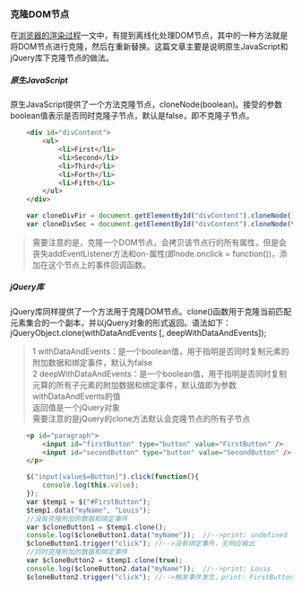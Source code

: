 ### 克隆DOM节点  
在[浏览器的渲染过程](https://github.com/ScholatLouis/JavaScript/blob/master/浏览器的渲染过程.md)一文中，有提到离线化处理DOM节点，其中的一种方法就是将DOM节点进行克隆，然后在重新替换。这篇文章主要是说明原生JavaScript和jQuery库下克隆节点的做法。  
##### 原生JavaScript
原生JavaScript提供了一个方法克隆节点，cloneNode(boolean)。接受的参数boolean值表示是否同时克隆子节点，默认是false，即不克隆子节点。  
```HTML
	<div id="divContent">
		<ul>
			<li>First</li>
			<li>Second</li>
			<li>Third</li>
			<li>Forth</li>
			<li>Fifth</li>
		</ul>		
	</div>
```

```JavaScript
	var cloneDivFir = document.getElementById("divContent").cloneNode();
	var cloneDivSec = document.getElementById("divContent").cloneNode(true);
```

> 需要注意的是，克隆一个DOM节点，会拷贝该节点行的所有属性，但是会丧失addEventListener方法和on-属性(即node.onclick = function())，添加在这个节点上的事件回调函数。  

##### jQuery库 
jQuery库同样提供了一个方法用于克隆DOM节点。clone()函数用于克隆当前匹配元素集合的一个副本，并以jQuery对象的形式返回。语法如下：  
jQueryObject.clone(withDataAndEvents [, deepWithDataAndEvents]);  
> 1 withDataAndEvents：是一个boolean值，用于指明是否同时复制元素的附加数据和绑定事件，默认为false  
> 2 deepWithDataAndEvents：是一个boolean值，用于指明是否同时复制元算的所有子元素的附加数据和绑定事件，默认值即为参数withDataAndEvents的值  
> 返回值是一个jQuery对象  
> 需要注意的是jQuery的clone方法默认会克隆节点的所有子节点  

```HTML
	<p id="paragraph">
		<input id="firstButton" type="button" value="FirstButton" />
		<input id="secondButton" type="button" value="SecondButton" />
	</p>
```

```JavaScript
	$("input[value$=Button]").click(function(){
		console.log(this.value);
	});
	var $temp1 = $("#FirstButton");
	$temp1.data("myName", "Louis");
	//没有克隆附加的数据和绑定事件
	var $cloneButton1 = $temp1.clone();
	console.log($cloneButton1.data("myName"));	//-->print: undefined
	$cloneButton1.trigger("click");	//-->没有绑定事件，无响应输出
	//同时克隆附加的数据和绑定事件
	var $cloneButton2 = $temp1.clone(true);
	console.log($cloneButton2.data("myName"));	//-->print: Louis
	$cloneButton2.trigger("click");	//-->触发事件发生，print: FirstButton
```

